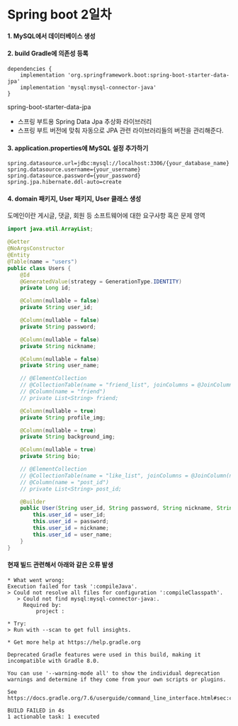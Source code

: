 Spring boot 2일차
======

#### 1. MySQL에서 데이터베이스 생성

#### 2. build Gradle에 의존성 등록

```
dependencies {
    implementation 'org.springframework.boot:spring-boot-starter-data-jpa'
    implementation 'mysql:mysql-connector-java'
}
```
spring-boot-starter-data-jpa
- 스프링 부트용 Spring Data Jpa 추상화 라이브러리
- 스프링 부트 버전에 맞춰 자동으로 JPA 관련 라이브러리들의 버전을 관리해준다.

#### 3. application.properties에 MySQL 설정 추가하기

```
spring.datasource.url=jdbc:mysql://localhost:3306/{your_database_name}
spring.datasource.username={your_username}
spring.datasource.password={your_password}
spring.jpa.hibernate.ddl-auto=create
```

#### 4. domain 패키지, User 패키지, User 클래스 생성

도메인이란 게시글, 댓글, 회원 등 소프트웨어에 대한 요구사항 혹은 문제 영역

```java
import java.util.ArrayList;

@Getter
@NoArgsConstructor
@Entity
@Table(name = "users")
public class Users {
    @Id
    @GeneratedValue(strategy = GenerationType.IDENTITY)
    private Long id;

    @Column(nullable = false)
    private String user_id;

    @Column(nullable = false)
    private String password;

    @Column(nullable = false)
    private String nickname;

    @Column(nullable = false)
    private String user_name;

    // @ElementCollection
    // @CollectionTable(name = "friend_list", joinColumns = @JoinColumn(name = "user_id"))
    // @Column(name = "friend")
    // private List<String> friend;

    @Column(nullable = true)
    private String profile_img;

    @Column(nullable = true)
    private String background_img;

    @Column(nullable = true)
    private String bio;

    // @ElementCollection
    // @CollectionTable(name = "like_list", joinColumns = @JoinColumn(name = "user_id"))
    // @Column(name = "post_id")
    // private List<String> post_id;

    @Builder
    public User(String user_id, String password, String nickname, String user_name ) {
        this.user_id = user_id;
        this.user_id = password;
        this.user_id = nickname;
        this.user_id = user_name;
    }
}
```

#### 현재 빌드 관련해서 아래와 같은 오류 발생

```
* What went wrong:
Execution failed for task ':compileJava'.
> Could not resolve all files for configuration ':compileClasspath'.
   > Could not find mysql:mysql-connector-java:.
     Required by:
         project :

* Try:
> Run with --scan to get full insights.

* Get more help at https://help.gradle.org

Deprecated Gradle features were used in this build, making it incompatible with Gradle 8.0.

You can use '--warning-mode all' to show the individual deprecation warnings and determine if they come from your own scripts or plugins.    

See https://docs.gradle.org/7.6/userguide/command_line_interface.html#sec:command_line_warnings

BUILD FAILED in 4s
1 actionable task: 1 executed
```

